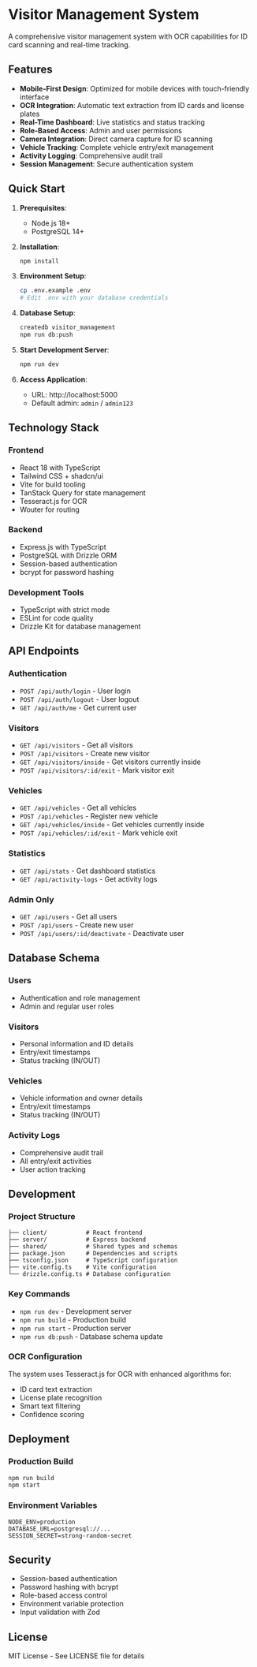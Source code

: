 # Visitor Management System

A comprehensive visitor management system with OCR capabilities for ID card scanning and real-time tracking.

## Features

- **Mobile-First Design**: Optimized for mobile devices with touch-friendly interface
- **OCR Integration**: Automatic text extraction from ID cards and license plates
- **Real-Time Dashboard**: Live statistics and status tracking
- **Role-Based Access**: Admin and user permissions
- **Camera Integration**: Direct camera capture for ID scanning
- **Vehicle Tracking**: Complete vehicle entry/exit management
- **Activity Logging**: Comprehensive audit trail
- **Session Management**: Secure authentication system

## Quick Start

1. **Prerequisites**:
   - Node.js 18+
   - PostgreSQL 14+

2. **Installation**:
   ```bash
   npm install
   ```

3. **Environment Setup**:
   ```bash
   cp .env.example .env
   # Edit .env with your database credentials
   ```

4. **Database Setup**:
   ```bash
   createdb visitor_management
   npm run db:push
   ```

5. **Start Development Server**:
   ```bash
   npm run dev
   ```

6. **Access Application**:
   - URL: http://localhost:5000
   - Default admin: `admin` / `admin123`

## Technology Stack

### Frontend
- React 18 with TypeScript
- Tailwind CSS + shadcn/ui
- Vite for build tooling
- TanStack Query for state management
- Tesseract.js for OCR
- Wouter for routing

### Backend
- Express.js with TypeScript
- PostgreSQL with Drizzle ORM
- Session-based authentication
- bcrypt for password hashing

### Development Tools
- TypeScript with strict mode
- ESLint for code quality
- Drizzle Kit for database management

## API Endpoints

### Authentication
- `POST /api/auth/login` - User login
- `POST /api/auth/logout` - User logout
- `GET /api/auth/me` - Get current user

### Visitors
- `GET /api/visitors` - Get all visitors
- `POST /api/visitors` - Create new visitor
- `GET /api/visitors/inside` - Get visitors currently inside
- `POST /api/visitors/:id/exit` - Mark visitor exit

### Vehicles
- `GET /api/vehicles` - Get all vehicles
- `POST /api/vehicles` - Register new vehicle
- `GET /api/vehicles/inside` - Get vehicles currently inside
- `POST /api/vehicles/:id/exit` - Mark vehicle exit

### Statistics
- `GET /api/stats` - Get dashboard statistics
- `GET /api/activity-logs` - Get activity logs

### Admin Only
- `GET /api/users` - Get all users
- `POST /api/users` - Create new user
- `POST /api/users/:id/deactivate` - Deactivate user

## Database Schema

### Users
- Authentication and role management
- Admin and regular user roles

### Visitors
- Personal information and ID details
- Entry/exit timestamps
- Status tracking (IN/OUT)

### Vehicles
- Vehicle information and owner details
- Entry/exit timestamps
- Status tracking (IN/OUT)

### Activity Logs
- Comprehensive audit trail
- All entry/exit activities
- User action tracking

## Development

### Project Structure
```
├── client/           # React frontend
├── server/           # Express backend  
├── shared/           # Shared types and schemas
├── package.json      # Dependencies and scripts
├── tsconfig.json     # TypeScript configuration
├── vite.config.ts    # Vite configuration
└── drizzle.config.ts # Database configuration
```

### Key Commands
- `npm run dev` - Development server
- `npm run build` - Production build
- `npm run start` - Production server
- `npm run db:push` - Database schema update

### OCR Configuration
The system uses Tesseract.js for OCR with enhanced algorithms for:
- ID card text extraction
- License plate recognition
- Smart text filtering
- Confidence scoring

## Deployment

### Production Build
```bash
npm run build
npm start
```

### Environment Variables
```env
NODE_ENV=production
DATABASE_URL=postgresql://...
SESSION_SECRET=strong-random-secret
```

## Security

- Session-based authentication
- Password hashing with bcrypt
- Role-based access control
- Environment variable protection
- Input validation with Zod

## License

MIT License - See LICENSE file for details